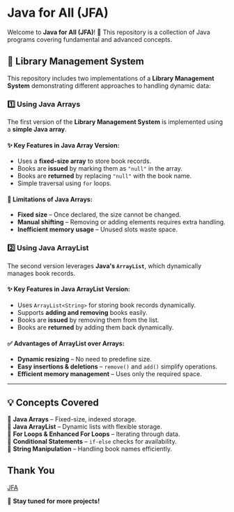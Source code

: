 # Java for All (JFA)

Welcome to **Java for All (JFA)**! 🚀 This repository is a collection of Java programs covering fundamental and advanced concepts.

## 📌 Library Management System

This repository includes two implementations of a **Library Management System** demonstrating different approaches to handling dynamic data:

### **1️⃣ Using Java Arrays**

The first version of the **Library Management System** is implemented using a **simple Java array**.

#### ✨ **Key Features in Java Array Version:**

- Uses a **fixed-size array** to store book records.
- Books are **issued** by marking them as `"null"` in the array.
- Books are **returned** by replacing `"null"` with the book name.
- Simple traversal using `for` loops.

#### 🛑 **Limitations of Java Arrays:**

- **Fixed size** – Once declared, the size cannot be changed.
- **Manual shifting** – Removing or adding elements requires extra handling.
- **Inefficient memory usage** – Unused slots waste space.

### **2️⃣ Using Java ArrayList**

The second version leverages **Java's `ArrayList`**, which dynamically manages book records.

#### ✨ **Key Features in Java ArrayList Version:**

- Uses `ArrayList<String>` for storing book records dynamically.
- Supports **adding and removing** books easily.
- Books are **issued** by removing them from the list.
- Books are **returned** by adding them back dynamically.



#### ✅ **Advantages of ArrayList over Arrays:**

- **Dynamic resizing** – No need to predefine size.
- **Easy insertions & deletions** – `remove()` and `add()` simplify operations.
- **Efficient memory management** – Uses only the required space.

---

## 💡 **Concepts Covered**

📌 **Java Arrays** – Fixed-size, indexed storage.\
📌 **Java ArrayList** – Dynamic lists with flexible storage.\
📌 **For Loops & Enhanced For Loops** – Iterating through data.\
📌 **Conditional Statements** – `if-else` checks for availability.\
📌 **String Manipulation** – Handling book names efficiently.

###



## Thank You
[JFA](https://github.com/abhinandan2540)

📌 **Stay tuned for more projects!**

